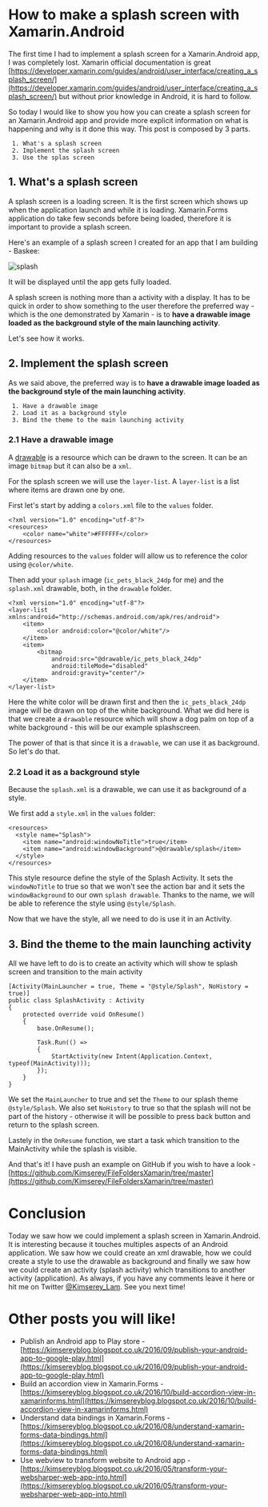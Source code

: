 
# How to make a splash screen with Xamarin.Android

The first time I had to implement a splash screen for a Xamarin.Android app, I was completely lost.
Xamarin official documentation is great [https://developer.xamarin.com/guides/android/user_interface/creating_a_splash_screen/](https://developer.xamarin.com/guides/android/user_interface/creating_a_splash_screen/)
but without prior knowledge in Android, it is hard to follow.

So today I would like to show you how you can create a splash screen for an Xamarin.Android app and provide more explicit information on what is happening and why is it done this way.
This post is composed by 3 parts.

```
 1. What's a splash screen
 2. Implement the splash screen
 3. Use the splas screen
```

## 1. What's a splash screen

A splash screen is a loading screen. It is the first screen which shows up when the application launch and while it is loading.
Xamarin.Forms application do take few seconds before being loaded, therefore it is important to provide a splash screen.

Here's an example of a splash screen I created for an app that I am building - Baskee:

![splash](https://raw.githubusercontent.com/Kimserey/FileFoldersXamarin/master/splash.png)

It will be displayed until the app gets fully loaded.

A splash screen is nothing more than a activity with a display.
It has to be quick in order to show something to the user therefore the preferred way - which is the one demonstrated by Xamarin - 
is to __have a drawable image loaded as the background style of the main launching activity__.

Let's see how it works.

## 2. Implement the splash screen

As we said above, the preferred way is to __have a drawable image loaded as the background style of the main launching activity__.

```
 1. Have a drawable image
 2. Load it as a background style
 3. Bind the theme to the main launching activity
```

### 2.1 Have a drawable image

A [drawable](https://developer.android.com/guide/topics/resources/drawable-resource.html) is a resource which can be drawn to the screen.
It can be an image `bitmap` but it can also be a `xml`.

For the splash screen we will use the `layer-list`. 
A `layer-list` is a list where items are drawn one by one.

First let's start by adding a `colors.xml` file to the `values` folder.

```
<?xml version="1.0" encoding="utf-8"?>
<resources>
	<color name="white">#FFFFFF</color>
</resources>
```

Adding resources to the `values` folder will allow us to reference the color using `@color/white`.

Then add your `splash` image (`ic_pets_black_24dp` for me) and the `splash.xml` drawable, both, in the `drawable` folder. 

```
<?xml version="1.0" encoding="utf-8"?>
<layer-list xmlns:android="http://schemas.android.com/apk/res/android">
	<item>
		<color android:color="@color/white"/>
	</item>
	<item>
    	<bitmap
	        android:src="@drawable/ic_pets_black_24dp"
	        android:tileMode="disabled"
	        android:gravity="center"/>
	</item>
</layer-list>
```

Here the white color will be drawn first and then the `ic_pets_black_24dp` image will be drawn on top of the white background.
What we did here is that we create a `drawable` resource which will show a dog palm on top of a white background - this will be our example splashscreen.

The power of that is that since it is a `drawable`, we can use it as background. So let's do that.

### 2.2 Load it as a background style

Because the `splash.xml` is a drawable, we can use it as background of a style.

We first add a `style.xml` in the `values` folder:

```
<resources>
  <style name="Splash">
    <item name="android:windowNoTitle">true</item>  
    <item name="android:windowBackground">@drawable/splash</item>
  </style>
</resources>
```

This style resource define the style of the Splash Activity. It sets the `windowNoTitle` to true so that we won't see the action bar and it sets the `windowBackground` to our own `splash drawable`.
Thanks to the name, we will be able to reference the style using `@style/Splash`.

Now that we have the style, all we need to do is use it in an Activity.

## 3. Bind the theme to the main launching activity

All we have left to do is to create an activity which will show te splash screen and transition to the main activity

```
[Activity(MainLauncher = true, Theme = "@style/Splash", NoHistory = true)]
public class SplashActivity : Activity
{
    protected override void OnResume()
    {
        base.OnResume();

        Task.Run(() =>
        {
            StartActivity(new Intent(Application.Context, typeof(MainActivity)));
        });
    }
}
```

We set the `MainLauncher` to true and set the `Theme` to our splash theme `@style/Splash`.
We also set `NoHistory` to true so that the splash will not be part of the history - otherwise it will be possible to press back button and return to the splash screen.

Lastely in the `OnResume` function, we start a task which transition to the MainActivity while the splash is visible.

And that's it! I have push an example on GitHub if you wish to have a look - [https://github.com/Kimserey/FileFoldersXamarin/tree/master](https://github.com/Kimserey/FileFoldersXamarin/tree/master)

# Conclusion

Today we saw how we could implement a splash screen in Xamarin.Android.
It is interesting because it touches multiples aspects of an Android application.
We saw how we could create an xml drawable, how we could create a style to use the drawable as background and finally we saw how we could create an activity (splash activity) which transitions to another activity (application).
As always, if you have any comments leave it here or hit me on Twitter [@Kimserey_Lam](https://twitter.com/Kimserey_Lam).
See you next time!

# Other posts you will like!

- Publish an Android app to Play store - [https://kimsereyblog.blogspot.co.uk/2016/09/publish-your-android-app-to-google-play.html](https://kimsereyblog.blogspot.co.uk/2016/09/publish-your-android-app-to-google-play.html)
- Build an accordion view in Xamarin.Forms - [https://kimsereyblog.blogspot.co.uk/2016/10/build-accordion-view-in-xamarinforms.html](https://kimsereyblog.blogspot.co.uk/2016/10/build-accordion-view-in-xamarinforms.html)
- Understand data bindings in Xamarin.Forms - [https://kimsereyblog.blogspot.co.uk/2016/08/understand-xamarin-forms-data-bindings.html](https://kimsereyblog.blogspot.co.uk/2016/08/understand-xamarin-forms-data-bindings.html)
- Use webview to transform website to Android app - [https://kimsereyblog.blogspot.co.uk/2016/05/transform-your-websharper-web-app-into.html](https://kimsereyblog.blogspot.co.uk/2016/05/transform-your-websharper-web-app-into.html)
